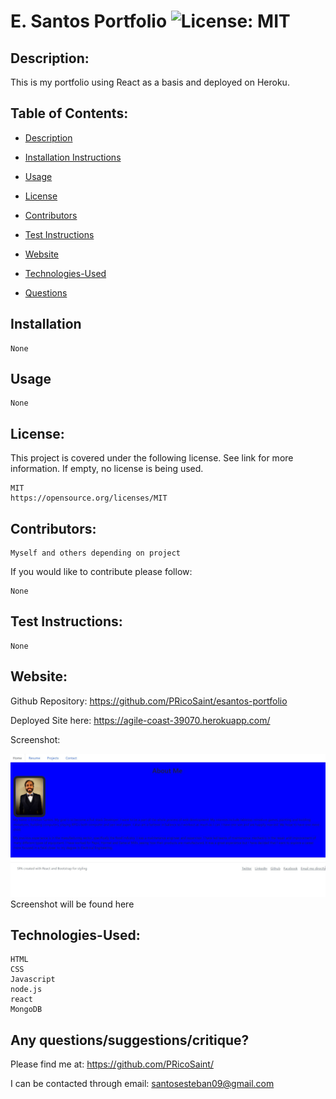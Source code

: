  #  E. Santos Portfolio ![License: MIT](https://img.shields.io/badge/License-MIT-yellow.svg)

  ## Description:

This is my portfolio using React as a basis and deployed on Heroku.

  ## Table of Contents:
  * [Description](#Description)

  * [Installation Instructions](#Installation)

  * [Usage](#Usage)
  
  * [License](#License)

  * [Contributors](#Contributors) 

  * [Test Instructions](#Test_Instructions)

  * [Website](#Website)

  * [Technologies-Used](#Technologies-Used)
  
  * [Questions](#Contributors)
    
  ## Installation
    None  

  ## Usage
    None

  ## License:
  This project is covered under the following license. See link for more information.
  If empty, no license is being used.
    
    MIT
    https://opensource.org/licenses/MIT

  ## Contributors: 
    Myself and others depending on project

  If you would like to contribute please follow:

    None

  ## Test Instructions:
    None

  ## Website:
  Github Repository: https://github.com/PRicoSaint/esantos-portfolio

  Deployed Site here: 
    https://agile-coast-39070.herokuapp.com/

  Screenshot:
  
![E. Santos Portfolio](./React-portfolio-still.JPG)
Screenshot will be found here

  
  ## Technologies-Used:
  
    HTML
	CSS
	Javascript
	node.js
	react
    MongoDB


## Any questions/suggestions/critique?
Please find me at:
https://github.com/PRicoSaint/

I can be contacted through email:
santosesteban09@gmail.com



